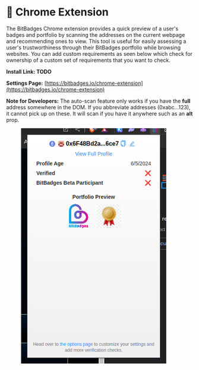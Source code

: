 # 🧩 Chrome Extension

The BitBadges Chrome extension provides a quick preview of a user's badges and portfolio by scanning the addresses on the current webpage and recommending ones to view. This tool is useful for easily assessing a user's trustworthiness through their BitBadges portfolio while browsing websites. You can add custom requirements as seen below which check for ownership of a custom set of requirements that you want to check.

**Install Link: TODO**

**Settings Page:** [https://bitbadges.io/chrome-extension](https://bitbadges.io/chrome-extension)

**Note for Developers:** The auto-scan feature only works if you have the **full** address somewhere in the DOM. If you abbreviate addresses (0xabc...123), it cannot pick up on these. It will scan if you have it anywhere such as an **alt** prop.

<figure><img src="../.gitbook/assets/image (109).png" alt=""><figcaption></figcaption></figure>
